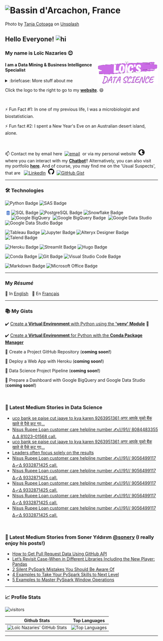 # ![Bassin d'Arcachon, France](https://raw.githubusercontent.com/loic-nazaries/loic-nazaries/main/images/arcachon.jpg "Bassin d'Arcachon, France")

Photo by <a href="https://unsplash.com/@tarafuco?utm_source=unsplash&utm_medium=referral&utm_content=creditCopyText">Tanja Cotoaga</a> on <a href="https://unsplash.com/s/photos/arcachon?utm_source=unsplash&utm_medium=referral&utm_content=creditCopyText">Unsplash</a>

## Hello Everyone! <img alt="hi" width="26" src="https://user-images.githubusercontent.com/1303154/88677602-1635ba80-d120-11ea-84d8-d263ba5fc3c0.gif" />

### My name is Loïc Nazaries :blush:

[<img alt="Loïc's Data Science Logo" align="right" width="200" src="https://raw.githubusercontent.com/loic-nazaries/loic-nazaries/main/images/logo-dark.png" />][website]

#### I am a **Data Mining** & **Business Intelligence** Specialist

<details>
  <summary>
    :briefcase: More stuff about me
  </summary>

> I am a **Data Specialist** with over 10 years of experience in the fields of biostatistics, data exploration (**Data Mining**) and **Machine Learning**. I am passionate about the whole **data life cycle**, from modelling a database to its use in the field of **Business Intelligence** through the creation of simple and impactful visuals such as **dashboards**. Thus, **exploratory data analysis** has the potential to strengthen a faster and more clever decision-making process.

</details>

Click the logo to the right to go to my [**website**](https://loicnazaries.com "Website"). :smile:

&nbsp;

⚡ Fun Fact #1: In one of my previous life, I was a microbiologist and biostatistician.

⚡ Fun fact #2: I spent a New Year's Eve on an Australian desert island, alone.

&nbsp;

:mailbox: Contact me by email here&nbsp;
[![email](https://img.shields.io/badge/-loicnazaries.datascience-red?style=plastic&labelColor=red&logo=gmail&logoColor=white)][email]&nbsp;
or via my personal website&nbsp;
[<img alt="Loïc's Data Science" width="20" src="https://raw.githubusercontent.com/iconic/open-iconic/master/svg/globe.svg" />][contact_website]&nbsp;
where you can interact with my <u>**Chatbot**</u>!!
Alternatively, you can also visit my portfolio [**here**](https://loic-nazaries.github.io/loic-nazaries-portfolio "Loïc Nazaries’ Data Science Portfolio").
And of course, you may find me on the 'Usual Suspects', that are &nbsp;
[<img alt="LinkedIn" width="20" src="https://i.imgur.com/OQUXwNp.jpeg" />][linkedin]&nbsp;
[<img alt="GitHub" width="20" src="https://raw.githubusercontent.com/github/explore/78df643247d429f6cc873026c0622819ad797942/topics/github/github.png" />][github]&nbsp;
[<img alt="GitHub Gist" width="60" src="https://img.shields.io/badge/-Gist-black?style=plastic&labelColor=black&logo=github&logoColor=white" />][github_gist]

---

### :hammer_and_wrench: Technologies

<!-- TODO: Make technologies links takes you to repositories or tutorials -->

![Python Badge](https://img.shields.io/badge/-python-yellow?style=for-the-badge&labelColor=blue&logo=python&logoColor=white)
![SAS Badge](https://img.shields.io/badge/-sas-blue?style=for-the-badge&labelColor=black&logo=sas&logoColor=blue)

<img alt="SQL" align="left" width="20" src="https://raw.githubusercontent.com/github/explore/80688e429a7d4ef2fca1e82350fe8e3517d3494d/topics/sql/sql.png" />![SQL Badge](https://img.shields.io/badge/-sql-blue?style=for-the-badge)
![PostgreSQL Badge](https://img.shields.io/badge/-postgresql-blue?style=for-the-badge&labelColor=white&logo=postgresql&logoColor=blue)
![Snowflake Badge](https://img.shields.io/badge/-snowflake-66ccf4?style=for-the-badge&labelColor=white&logo=snowflake&logoColor=66ccf4)
&nbsp;<img alt="Google BigQuery" width="20" src="https://cdn.worldvectorlogo.com/logos/google-bigquery-logo-1.svg" />&nbsp;&nbsp;![Google BigQuery Badge](https://img.shields.io/badge/-google_bigquery-blue?style=for-the-badge&labelColor=blue&logo=google-big-query&logoColor=blue)
&nbsp;<img alt="Google Data Studio" width="20" src="https://cdn.worldvectorlogo.com/logos/google-data-studio.svg" />&nbsp;&nbsp;![Google Data Studio Badge](https://img.shields.io/badge/-google_data_studio-blue?style=for-the-badge&labelColor=red&logo=google-data-studio&logoColor=red)

![Tableau Badge](https://img.shields.io/badge/-tableau-grey?style=for-the-badge&labelColor=white&logo=tableau&logoColor=grey)
![Jupyter Badge](https://img.shields.io/badge/-jupyter-orange?style=for-the-badge&labelColor=white&logo=jupyter&logoColor=orange)
![Alteryx Designer Badge](https://img.shields.io/badge/-alteryx_designer-69aeea?style=for-the-badge&labelColor=black&logo=altery-designerx&logoColor=69aeea)
![Talend Badge](https://img.shields.io/badge/-talend-blue?style=for-the-badge&labelColor=black&logo=talend&logoColor=green)

![Heroku Badge](https://img.shields.io/badge/-heroku-purple?style=for-the-badge&labelColor=white&logo=heroku&logoColor=purple)
![Streamlit Badge](https://img.shields.io/badge/-streamlit-red?style=for-the-badge&labelColor=white&logo=streamlit&logoColor=red)
![Hugo Badge](https://img.shields.io/badge/-hugo-violet?style=for-the-badge&labelColor=black&logo=hugo&logoColor=violet)

![Conda Badge](https://img.shields.io/badge/-conda-green?style=for-the-badge&labelColor=black&logo=anaconda&logoColor=green)
![Git Badge](https://img.shields.io/badge/-git-red?style=for-the-badge&labelColor=black&logo=git&logoColor=red)
![Visual Studio Code Badge](https://img.shields.io/badge/-visual_studio_code-blue?style=for-the-badge&labelColor=white&logo=visual-studio-code&logoColor=blue)

![Markdown Badge](https://img.shields.io/badge/-markdown-black?style=for-the-badge&labelColor=white&logo=markdown&logoColor=black)
![Microsoft Office Badge](https://img.shields.io/badge/-microsoft_office-red?style=for-the-badge&labelColor=white&logo=microsoft-office&logoColor=red)

<!-- <img alt="Visual Studio Code" align="left" width="26" src="https://raw.githubusercontent.com/github/explore/80688e429a7d4ef2fca1e82350fe8e3517d3494d/topics/visual-studio-code/visual-studio-code.png" />
<img alt="Tableau" align="left" width="26" src="https://cdn.worldvectorlogo.com/logos/tableau-software.svg" />
<img alt="Google" align="left" width="26" src="https://cdn.jsdelivr.net/npm/simple-icons@v3/icons/google.svg" />
&nbsp; -->

---

### My *Résumé*

:paperclip: In [English](https://raw.githubusercontent.com/loic-nazaries/loic-nazaries/main/CV/CV_Nazaries.L_consultant_data_eng.pdf "English CV")
&nbsp;
:paperclip: En [Français](https://raw.githubusercontent.com/loic-nazaries/loic-nazaries/main/CV/CV_Nazaries.L_consultant_data_fr.pdf "CV en français")

---

### :books: My Gists

:heavy_check_mark: [Create a **Virtual Environment** with Python using the **'venv' Module**](https://gist.github.com/loic-nazaries/c25ce9f7b01b107573796b026522a3ad) :snake:

:heavy_check_mark: [Create a **Virtual Environment** for Python with the **Conda Package Manager**](https://gist.github.com/loic-nazaries/b18a908473935243fc23586f35d4bacc)

:red_circle: Create a Project GitHub Repository (**coming soon!**)

:red_circle: Deploy a Web App with Heroku (**coming soon!**)

:red_circle: Data Science Project Pipeline (**coming soon!**)

:red_circle: Prepare a Dashboard with Google BigQuery and Google Data Studio (**coming soon!**)

&nbsp;

### :newspaper: Latest Medium Stories in **Data Science**

<!-- MEDIUM-STORY-LIST:START -->
- [uco bank se paise cut jaaye to kya karen 9263951361 अगर आपके यूको बैंक खाते से पैसे कट गए…](https://medium.com/@czmwttcoffeeazzancom/uco-bank-se-paise-cut-jaaye-to-kya-karen-9263951361-%E0%A4%85%E0%A4%97%E0%A4%B0-%E0%A4%86%E0%A4%AA%E0%A4%95%E0%A5%87-%E0%A4%AF%E0%A5%82%E0%A4%95%E0%A5%8B-%E0%A4%AC%E0%A5%88%E0%A4%82%E0%A4%95-%E0%A4%96%E0%A4%BE%E0%A4%A4%E0%A5%87-%E0%A4%B8%E0%A5%87-%E0%A4%AA%E0%A5%88%E0%A4%B8%E0%A5%87-%E0%A4%95%E0%A4%9F-%E0%A4%97%E0%A4%8F-8b44bf5240ce?source=rss------data_science-5)
- [Nisus Rupee Loan customer care helpline number ✍️///91// 8084483355 ∆.∆ 81023–01568 call.](https://medium.com/@krish_22633/nisus-rupee-loan-customer-care-helpline-number-%EF%B8%8F-91-8084483355-81023-01568-call-4a0ae6e65e8e?source=rss------data_science-5)
- [uco bank se paise cut jaaye to kya karen 9263951361 अगर आपके यूको बैंक खाते से पैसे कट गए…](https://medium.com/@czmwttcoffeeazzancom/uco-bank-se-paise-cut-jaaye-to-kya-karen-9263951361-%E0%A4%85%E0%A4%97%E0%A4%B0-%E0%A4%86%E0%A4%AA%E0%A4%95%E0%A5%87-%E0%A4%AF%E0%A5%82%E0%A4%95%E0%A5%8B-%E0%A4%AC%E0%A5%88%E0%A4%82%E0%A4%95-%E0%A4%96%E0%A4%BE%E0%A4%A4%E0%A5%87-%E0%A4%B8%E0%A5%87-%E0%A4%AA%E0%A5%88%E0%A4%B8%E0%A5%87-%E0%A4%95%E0%A4%9F-%E0%A4%97%E0%A4%8F-61c61d333cdc?source=rss------data_science-5)
- [Leaders often focus solely on the results](https://medium.com/@dobreclaudiu/leaders-often-focus-solely-on-the-results-60126e2e3b02?source=rss------data_science-5)
- [Nisus Rupee Loan customer care helpline number ✍️///91// 9056499117 ∆✓∆ 9332871425 call.](https://medium.com/@jikkjom/nisus-rupee-loan-customer-care-helpline-number-%EF%B8%8F-91-9056499117-9332871425-call-4915bfdc518c?source=rss------data_science-5)
- [Nisus Rupee Loan customer care helpline number ✍️///91// 9056499117 ∆✓∆ 9332871425 call.](https://medium.com/@jikkjom/nisus-rupee-loan-customer-care-helpline-number-%EF%B8%8F-91-9056499117-9332871425-call-3b6ead595104?source=rss------data_science-5)
- [Nisus Rupee Loan customer care helpline number ✍️///91// 9056499117 ∆✓∆ 9332871425 call.](https://medium.com/@jikkjom/nisus-rupee-loan-customer-care-helpline-number-%EF%B8%8F-91-9056499117-9332871425-call-3cd34fb3f482?source=rss------data_science-5)
- [Nisus Rupee Loan customer care helpline number ✍️///91// 9056499117 ∆✓∆ 9332871425 call.](https://medium.com/@jikkjom/nisus-rupee-loan-customer-care-helpline-number-%EF%B8%8F-91-9056499117-9332871425-call-effefb2b961e?source=rss------data_science-5)
- [Nisus Rupee Loan customer care helpline number ✍️///91// 9056499117 ∆✓∆ 9332871425 call.](https://medium.com/@jikkjom/nisus-rupee-loan-customer-care-helpline-number-%EF%B8%8F-91-9056499117-9332871425-call-59bbd8936b86?source=rss------data_science-5)
<!-- MEDIUM-STORY-LIST:END -->

&nbsp;

### :newspaper: Latest Medium Stories from **Soner Yıldırım** [@sonery](https://sonery.medium.com) (I really enjoy his posts!)

<!-- MEDIUM-STORY-LIST-SONERY:START -->
- [How to Get Pull Request Data Using GitHub API](https://towardsdatascience.com/how-to-get-pull-request-data-using-github-api-b91891cbd54c?source=rss-2cf6b549448------2)
- [Let’s Revisit Case-When in Different Libraries Including the New Player: Pandas](https://towardsdatascience.com/lets-revisit-case-when-in-different-libraries-including-the-new-player-pandas-8c4febb979ba?source=rss-2cf6b549448------2)
- [2 Silent PySpark Mistakes You Should Be Aware Of](https://towardsdatascience.com/2-silent-pyspark-mistakes-you-should-be-aware-of-de52c3a188c4?source=rss-2cf6b549448------2)
- [4 Examples to Take Your PySpark Skills to Next Level](https://towardsdatascience.com/4-examples-to-take-your-pyspark-skills-to-next-level-2a04cbe6e630?source=rss-2cf6b549448------2)
- [5 Examples to Master PySpark Window Operations](https://towardsdatascience.com/5-examples-to-master-pyspark-window-operations-26583066e227?source=rss-2cf6b549448------2)
<!-- MEDIUM-STORY-LIST-SONERY:END -->

---

### :chart_with_upwards_trend: Profile Stats

![visitors](https://visitor-badge.glitch.me/badge?page_id=loic-nazaries.loic-nazaries)

| Github Stats                                                                                                                                                        | Top Languages                                                                                                                                                                                                                                                            |
| ------------------------------------------------------------------------------------------------------------------------------------------------------------------- | ------------------------------------------------------------------------------------------------------------------------------------------------------------------------------------------------------------------------------------------------------------------------ |
| ![Loïc Nazaries' GitHub Stats](https://github-readme-stats.vercel.app/api?username=loic-nazaries&count_private=true&theme=dracula&show_icons=true&hide_title=false) | ![Top Languages](https://github-readme-stats.vercel.app/api/top-langs/?username=loic-nazaries&exclude_repo=starter_repo,streamlit_heroku_example,awesome-markdown,jupyterlab-git,binder_test,my-first-binder,ipenywis,github-readme-stats&langs_count=10&layout=compact) |

---

<!-- links to social media accounts -->
[website]: https://www.loicnazaries.com "Loïc's Data Science"
[email]: mailto:loicnazaries.datascience@gmail.com "Google Mail"
[contact_website]: https://www.loicnazaries.com/#contact "Contact Me"
[linkedin]: https://www.linkedin.com/in/loic-nazaries "LinkedIn"
[github]: https://github.com/loic-nazaries "GitHub"
[github_gist]: https://gist.github.com/loic-nazaries "GitHub Gist"
